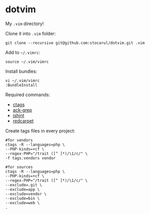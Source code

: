 dotvim
======

My `.vim` directory!

Clone it into `.vim` folder:
```vim
git clone --recursive git@github.com:stocarul/dotvim.git .vim
```

Add to `~/.vimrc`:
```vim
source ~/.vim/vimrc
```

Install bundles:
```vim
vi ~/.vim/vimrc
:BundleInstall
```

Required commands:

- [ctags](http://ctags.sourceforge.net)
- [ack-grep](http://beyondgrep.com/install)
- [jshint](https://github.com/jshint/jshint)
- [redcarpet](https://github.com/vmg/redcarpet)

Create tags files in every project:
```shel
#for vendors
ctags -R --languages=php \
--PHP-kinds=+cf \
--regex-PHP="/trait ([^ ]*)/\1/c/" \
-f tags.vendors vendor

#for sources
ctags -R --languages=php \
--PHP-kinds=+cf \
--regex-PHP="/trait ([^ ]*)/\1/c/" \
--exclude=.git \
--exclude=app \
--exclude=vendor \
--exclude=bin \
--exclude=web \
.
```
